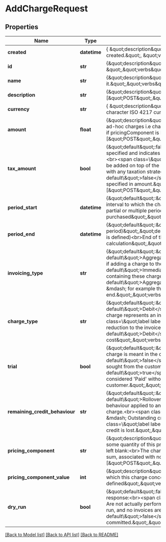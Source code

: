 # AddChargeRequest

## Properties
Name | Type | Description | Notes
------------ | ------------- | ------------- | -------------
**created** | **datetime** | { \&quot;description\&quot; : \&quot;The UTC DateTime when the object was created.\&quot;, \&quot;verbs\&quot;:[] } | [optional] 
**id** | **str** | {\&quot;description\&quot;:\&quot;ID of an existing charge to add to the invoice \&quot;,\&quot;verbs\&quot;:[\&quot;POST\&quot;,\&quot;GET\&quot;]} | [optional] 
**name** | **str** | {\&quot;description\&quot;:\&quot;Friendly name given to the charge to help identify it.\&quot;,\&quot;verbs\&quot;:[\&quot;POST\&quot;,\&quot;GET\&quot;]} | [optional] 
**description** | **str** | {\&quot;description\&quot;:\&quot;\&quot;,\&quot;verbs\&quot;:[\&quot;POST\&quot;,\&quot;GET\&quot;]} | [optional] 
**currency** | **str** | { \&quot;description\&quot; : \&quot;Currency of the invoice specified by a three character ISO 4217 currency code.\&quot;, \&quot;verbs\&quot;:[\&quot;GET\&quot;] } | [optional] 
**amount** | **float** | {\&quot;description\&quot;:\&quot;Monetary amount for which to charge. Used only for ad-hoc charges i.e charges not associated with any pricing component. Applicable if pricingComponent is NOT defined\&quot;,\&quot;verbs\&quot;:[\&quot;POST\&quot;,\&quot;GET\&quot;]} | [optional] 
**tax_amount** | **bool** | {\&quot;default\&quot;:false,\&quot;description\&quot;:\&quot;Applicable if amount is specified and indicates whether or not to apply tax in addition to the value specified.&lt;br&gt;&lt;span class&#x3D;\\\&quot;label label-default\\\&quot;&gt;true&lt;/span&gt; &amp;mdash; Tax will be added on top of the nominal price specified in amount &amp;mdash; in accordance with any taxation strategies you have defined.&lt;br&gt;&lt;span class&#x3D;\\\&quot;label label-default\\\&quot;&gt;false&lt;/span&gt; &amp;mdash; No tax will be applied on top of the price specified in amount.\&quot;,\&quot;verbs\&quot;:[\&quot;POST\&quot;,\&quot;GET\&quot;]} | [optional] [default to False]
**period_start** | **datetime** | {\&quot;default\&quot;:\&quot;Now\&quot;,\&quot;description\&quot;:\&quot;Start of the interval to which the charge applies. This can be used to apply a charge across partial or multiple periods. Pro-rating the price of pricingComponents purchased\&quot;,\&quot;verbs\&quot;:[\&quot;POST\&quot;,\&quot;GET\&quot;]} | [optional] 
**period_end** | **datetime** | {\&quot;default\&quot;:\&quot;(End of current period)\&quot;,\&quot;description\&quot;:\&quot;(Applicable only if &#x60;pricingComponent&#x60; is defined)&lt;br&gt;End of the interval to which the charge applies. Used in pro-rata calculation\&quot;,\&quot;verbs\&quot;:[\&quot;POST\&quot;,\&quot;GET\&quot;]} | [optional] 
**invoicing_type** | **str** | {\&quot;default\&quot;:\&quot;&lt;span class&#x3D;\\\&quot;label label-default\\\&quot;&gt;Aggregated&lt;/span&gt;\&quot;,\&quot;description\&quot;:\&quot;Applicable if adding a charge to the subscription.&lt;br&gt;&lt;span class&#x3D;\\\&quot;label label-default\\\&quot;&gt;Immediate&lt;/span&gt; &amp;mdash; Generate straight-away an invoice containing these charges.&lt;br&gt;&lt;span class&#x3D;\\\&quot;label label-default\\\&quot;&gt;Aggregated&lt;/span&gt; &amp;mdash; Add these charges to the next invoice &amp;mdash; for example the invoice raised at the current period&#39;s end.\&quot;,\&quot;verbs\&quot;:[\&quot;POST\&quot;,\&quot;GET\&quot;]} | [optional] 
**charge_type** | **str** | {\&quot;default\&quot;:\&quot;&lt;span class&#x3D;\\\&quot;label label-default\\\&quot;&gt;Debit&lt;/span&gt;\&quot;,\&quot;description\&quot;:\&quot;Whether this charge represents an increase or decrease in invoice cost&lt;br&gt;&lt;span class&#x3D;\\\&quot;label label-default\\\&quot;&gt;Credit&lt;/span&gt; &amp;mdash; This results in a reduction to the invoice cost&lt;br&gt;&lt;span class&#x3D;\\\&quot;label label-default\\\&quot;&gt;Debit&lt;/span&gt; &amp;mdash; This will increase the invoice cost\&quot;,\&quot;verbs\&quot;:[\&quot;POST\&quot;,\&quot;GET\&quot;]} | [optional] 
**trial** | **bool** | {\&quot;default\&quot;:\&quot;false\&quot;,\&quot;description\&quot;:\&quot;Whether the charge is meant in the context of a trial.&lt;br&gt;&lt;span class&#x3D;\\\&quot;label label-default\\\&quot;&gt;false&lt;/span&gt; &amp;mdash; This is a non-trial charge, so funds will be sought from the customer.&lt;br&gt;&lt;span class&#x3D;\\\&quot;label label-default\\\&quot;&gt;true&lt;/span&gt; &amp;mdash; This is a trial charge, soThe charge can be considered &#39;Paid&#39; without taking any funds from the customer.\&quot;,\&quot;verbs\&quot;:[\&quot;POST\&quot;,\&quot;GET\&quot;]} | [optional] [default to False]
**remaining_credit_behaviour** | **str** | {\&quot;default\&quot;:\&quot;&lt;span class&#x3D;\\\&quot;label label-default\\\&quot;&gt;Rollover&lt;/span&gt;\&quot;,\&quot;description\&quot;:\&quot;Defines the behaviour applied to any outstanding credit resulting from the application of the charge.&lt;br&gt;&lt;span class&#x3D;\\\&quot;label label-default\\\&quot;&gt;Rollover&lt;/span&gt; &amp;mdash; Outstanding credit is returned to the accounts credit pool.&lt;br&gt;&lt;span class&#x3D;\\\&quot;label label-default\\\&quot;&gt;Discard&lt;/span&gt; &amp;mdash; Outstanding credit is lost.\&quot;,\&quot;verbs\&quot;:[\&quot;POST\&quot;,\&quot;GET\&quot;]} | 
**pricing_component** | **str** | {\&quot;description\&quot;:\&quot;Specifies that this charge is for consumption of some quantity of this pricing component (whose name or ID can be provided).&lt;br&gt;If left blank:&lt;br&gt;The charge will be created as &#39;ad-hoc&#39;. That is: a monetary lump sum, associated with no pricing component\&quot;,\&quot;verbs\&quot;:[\&quot;POST\&quot;,\&quot;GET\&quot;]} | [optional] 
**pricing_component_value** | **int** | {\&quot;description\&quot;:\&quot;The value consumed of the pricing component which this charge concerns.Required if pricingComponent is defined\&quot;,\&quot;verbs\&quot;:[\&quot;POST\&quot;,\&quot;GET\&quot;]} | [optional] 
**dry_run** | **bool** | {\&quot;default\&quot;:false,\&quot;description\&quot;:\&quot;Changes described in the response:&lt;br&gt;&lt;span class&#x3D;\\\&quot;label label-default\\\&quot;&gt;true&lt;/span&gt; &amp;mdash; Are not actually performed; your subscription remains unchanged, no billing events run, and no invoices are executed.&lt;br&gt;&lt;span class&#x3D;\\\&quot;label label-default\\\&quot;&gt;false&lt;/span&gt; &amp;mdash; Are actually performed and committed.\&quot;,\&quot;verbs\&quot;:[\&quot;POST\&quot;,\&quot;GET\&quot;]} | [optional] [default to False]

[[Back to Model list]](../README.md#documentation-for-models) [[Back to API list]](../README.md#documentation-for-api-endpoints) [[Back to README]](../README.md)



